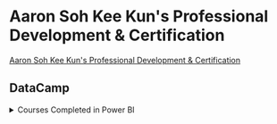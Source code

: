 # Aaron Soh Kee Kun's Professional Development & Certification
[Aaron Soh Kee Kun's Professional Development & Certification](https://aaronsohkeekun.github.io/)

## DataCamp 
<details>
  <summary>Courses Completed in Power BI</summary>

- Introduction to Power BI <kbd>[Link](https://www.datacamp.com/statement-of-accomplishment/course/404c6527c5f7ce65898ee1d90f5012537883effd)</kbd>
- Introduction to Power BI <kbd>[Link](https://www.datacamp.com/statement-of-accomplishment/course/404c6527c5f7ce65898ee1d90f5012537883effd)</kbd>
- Introduction to Power BI <kbd>[Link](https://www.datacamp.com/statement-of-accomplishment/course/404c6527c5f7ce65898ee1d90f5012537883effd)</kbd>

</details>

